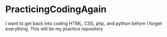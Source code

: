 # PracticingCodingAgain
I want to get back into coding  HTML, CSS, php, and python before I forget everything. This will be my practice repository
